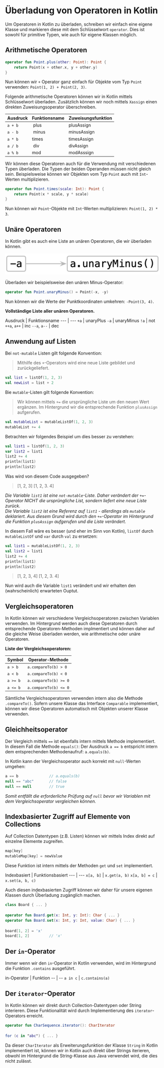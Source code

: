 # Überladung von Operatoren in Kotlin
Um Operatoren in Kotlin zu überladen, schreiben wir einfach eine eigene Klasse und markieren diese mit dem Schlüsselwort `operator`. Dies ist sowohl für primitive Typen, wie auch für eigene Klassen möglich.

## Arithmetische Operatoren

```kotlin
operator fun Point.plus(other: Point): Point {
    return Point(x + other.x, y + other.y)
}
```

Nun können wir `+` Operator ganz einfach für Objekte vom Typ `Point` verwenden: `Point(1, 2) + Point(2, 3)`.

Folgende arithmetische Operatoren können wir in Kotlin mittels Schlüsselwort überladen. Zusätzlich können wir noch mittels `Xassign` einen direkten Zuweisungsoperator überschreiben.

Ausdruck | Funktionsname | Zuweisungsfunktion
--- | --- | ---
`a + b` | plus | plusAssign
`a - b` | minus | minusAssign
`a * b` | times | timesAssign
`a / b` | div | divAssign
`a % b` | mod | modAsssign

Wir können diese Operatoren auch für die Verwendung mit verschiedenen Typen überladen. Die Typen der beiden Operanden müssen nicht gleich sein. Beispielsweise können wir Objekten vom Typ `Point` auch mit `Int`-Werten multiplizieren.

```Kotlin
operator fun Point.times(scale: Int): Point {
    return Point(x * scale, y * scale)
}
```

Nun können wir `Point`-Objekte mit `Int`-Werten multiplizieren: `Point(1, 2) * 3`.

## Unäre Operatoren
In Kotlin gibt es auch eine Liste an unären Operatoren, die wir überladen können.

![](assets/460_Ueberladung_von_Operatoren_in_Kotlin-2425a026.png)

Überladen wir beispielsweise den unären Minus-Operator:

```kotlin
operator fun Point.unaryMinus() = Point(-x, -y)
```

Nun können wir die Werte der Punktkoordinaten umkehren: `-Point(3, 4)`.

**Vollständige Liste aller unären Operatoren.**

Ausdruck | Funktionsname
--- | ---
`+a` | unaryPlus
`-a` | unaryMinus
`!a` | not
`++a`, `a++` | inc
`--a`, `a--` | dec

## Anwendung auf Listen
Bei `not-mutable` Listen gilt folgende Konvention:
> Mithilfe des `+`-Operators wird eine neue Liste gebildet und zurückgeliefert.

```kotlin
val list = listOf(1, 2, 3)
val newList = list + 2
```

Bie `mutable`-Listen gilt folgende Konvention:
> Wir können mittels `+=` die ursprüngliche Liste um den neuen Wert ergänzen. Im Hintergrund wir die entsprechende Funktion `plusAssign` aufgerufen.

```kotlin
val mutableList = mutableListOf(1, 2, 3)
mutableList += 4
```

Betrachten wir folgendes Beispiel um dies besser zu verstehen:

```kotlin
val list1 = listOf(1, 2, 3)
var list2 = list1
list2 += 4
println(list1)
println(list2)
```

Was wird von diesem Code ausgegeben?

> [1, 2, 3]
> [1, 2, 3. 4]

_Die Variable `list1` ist eine `not-mutable`-Liste. Daher verändert der `+=`-Operator NICHT die ursprüngliche List, sondern liefert eine neue Liste zurück.  
Die Variable `list2` ist eine Referenz auf `list1` - allerdings als `mutable` deklariert. Aus diesem Grund wird durch den `+=`-Operator im Hintergrund die Funktion `plusAssign` aufgerufen und die Liste verändert._

In diesem Fall wäre es besser (und eher im Sinn von Kotlin), `listOf` durch `mutableListOf` und `var` durch `val` zu ersetzen:

```kotlin
val list1 = mutableListOf(1, 2, 3)
val list2 = list1
list2 += 4
println(list1)
println(list2)
```

> [1, 2, 3, 4]
> [1, 2, 3. 4]

Nun wird auch die Variable `list1` verändert und wir erhalten den (wahrscheinlich) erwarteten Ouptut.

## Vergleichsoperatoren
In Kotlin können wir verschiedene Vergleichsoperatoren zwischen Variablen verwenden. Im Hintergrund werden auch diese Operatoren durch entsprechende Operatoren-Methoden implmentiert und können daher auf die gleiche Weise überladen werden, wie arithmetische oder unäre Operatoren.

**Liste der Vergleichsoperatoren:**

Symbol | Operator-Methode
--- | ---
`a > b` | `a.compareTo(b) > 0`
`a < b` | `a.compareTo(b) < 0`
`a >= b` | `a.compareTo(b) >= 0`
`a <= b` | `a.compareTo(b) <= 0`

Sämtliche Vergleichsoperatoren verwenden intern also die Methode `.compareTo()`. Sofern unsere Klasse das Interface `Comparable` implementiert, können wir diese Operatoren automatisch mit Objekten unserer Klasse verwenden.

## Gleichheitsoperator
Der Vergleich mittels `==` ist ebenfalls intern mittels Methode implementiert. In diesem Fall die Methode `equals()`: Der Ausdruck `a == b` entspricht intern dem entsprechenden Methodenaufruf: `a.equals(b)`.

In Kotlin kann der Vergleichsoperator auch korrekt mit `null`-Werten umgehen:
```kotlin
a == b              // a.equals(b)
null == "abc"       // false
null == null        // true
```
_Somit entfällt die erforderliche Prüfung auf `null` bevor wir Variablen mit dem Vergleichsoperator vergleichen können._

## Indexbasierter Zugriff auf Elemente von Collections
Auf Collection Datentypen (z.B. Listen) können wir mittels Index direkt auf einzelne Elemente zugreifen.
```kotlin
map[key]
mutableMap[key] = newValue
```
Diese Funktion ist intern mittels der Methoden `get` und `set` implementiert.

Indexbasiert | Funktionsbasiert
--- | ---
`x[a, b]` | `x.get(a, b)`
`x[a, b] = c` | `x.set(a, b, c)`

Auch diesen indexbasierten Zugriff können wir daher für unsere eigenen Klassen durch Überladung zugänglich machen.

```kotlin
class Board { ... }

operator fun Board.get(x: Int, y: Int): Char { ... }
operator fun Board.set(x: Int, y: Int, value: Char) { ... }

board[1, 2] = 'x'
board[1, 2]         // 'x'
```
## Der `in`-Operator
Immer wenn wir den `in`-Operator in Kotlin verwenden, wird im Hintergrund die Funktion `.contains` ausgeführt.

in-Operator | Funktion
-- | --
`a in c` | `c.contains(a)`

## Der `iterator`-Operator
In Kotlin können wir direkt durch Collection-Datentypen oder String interieren. Diese Funktionalität wird durch Implementierung des `iterator`-Operators erreicht.

```kotlin
operator fun CharSequence.iterator(): CharIterator

for (c in "abc") { ... }
```

Da dieser `CharIterator` als Erweiterungsfunktion der Klasse `String` in Kotlin implementiert ist, können wir in Kotlin auch direkt über Strings iterieren, obwohl im Hintergrund die String-Klasse aus Java verwendet wird, die dies nicht zulässt.
